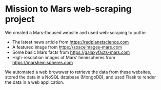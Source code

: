 # Mission to Mars web-scraping project

We created a Mars-focused website and used web-scraping to pull in: 
- The latest news article from https://redplanetscience.com 
- A featured image from https://spaceimages-mars.com
- Some basic Mars facts from https://galaxyfacts-mars.com
- High-resolution images of Mars' hemispheres from https://marshemispheres.com

We automated a web browswer to retrieve the data from these websites, stored the data in a NoSQL database (MongoDB), and used Flask to render the data in a web 
application.
